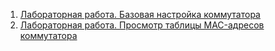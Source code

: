 1) [Лабораторная работа. Базовая настройка коммутатора](https://github.com/Art1shock/otus-networks/tree/main/labs/lab00)
2) [Лабораторная работа. Просмотр таблицы MAC-адресов коммутатора](https://github.com/Art1shock/otus-networks/tree/main/labs/lab01)

